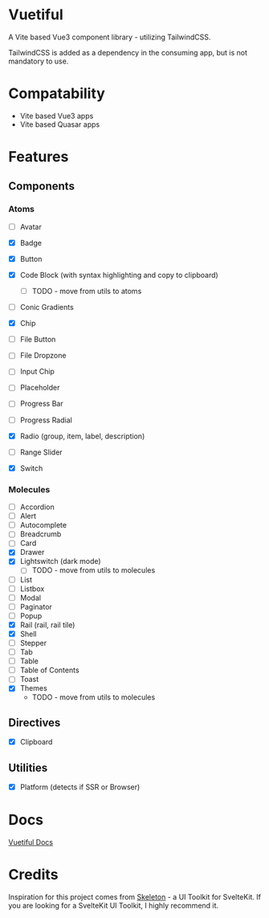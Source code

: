 # Vuetiful

A Vite based Vue3 component library - utilizing TailwindCSS.

TailwindCSS is added as a dependency in the consuming app, but is not mandatory to use.

# Compatability

- Vite based Vue3 apps
- Vite based Quasar apps

# Features

## Components

### Atoms 

- [ ] Avatar
- [x] Badge
- [x] Button
- [x] Code Block (with syntax highlighting and copy to clipboard)
  - [ ] TODO - move from utils to atoms
- [ ] Conic Gradients
- [x] Chip
- [ ] File Button
- [ ] File Dropzone
- [ ] Input Chip
- [ ] Placeholder
- [ ] Progress Bar
- [ ] Progress Radial
- [x] Radio (group, item, label, description)
- [ ] Range Slider
- [x] Switch


### Molecules

- [ ] Accordion
- [ ] Alert
- [ ] Autocomplete
- [ ] Breadcrumb
- [ ] Card
- [x] Drawer
- [x] Lightswitch (dark mode)
  - [ ] TODO - move from utils to molecules
- [ ] List
- [ ] Listbox
- [ ] Modal
- [ ] Paginator
- [ ] Popup
- [x] Rail (rail, rail tile)
- [x] Shell
- [ ] Stepper
- [ ] Tab
- [ ] Table
- [ ] Table of Contents
- [ ] Toast
- [x] Themes
  - TODO - move from utils to molecules

## Directives

- [x] Clipboard

## Utilities

- [x] Platform (detects if SSR or Browser)

# Docs

[Vuetiful Docs](https://vuetiful.dev)

# Credits

Inspiration for this project comes from [Skeleton](https://skeleton.dev) - a UI Toolkit for SvelteKit. If you are looking for a SvelteKit UI Toolkit, I highly recommend it.
